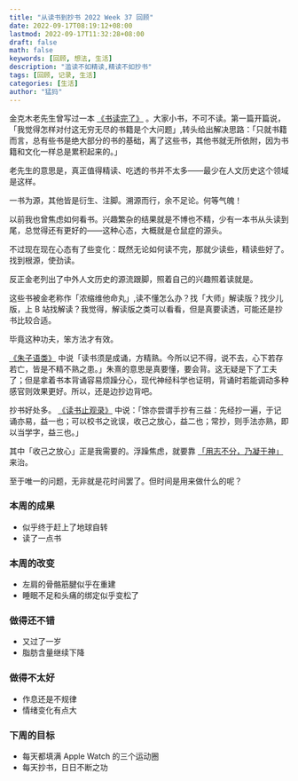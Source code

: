```yaml
---
title: "从读书到抄书 2022 Week 37 回顾"
date: 2022-09-17T08:19:12+08:00
lastmod: 2022-09-17T11:32:28+08:00
draft: false
math: false
keywords: [回顾, 想法, 生活]
description: "滥读不如精读,精读不如抄书"
tags: [回顾, 记录, 生活]
categories: [生活]
author: "猛犸"
---
```


金克木老先生曾写过一本 [《书读完了》](https://book.douban.com/subject/27030775/) 。大家小书，不可不读。第一篇开篇说，「我觉得怎样对付这无穷无尽的书籍是个大问题」,转头给出解决思路：「只就书籍而言，总有些书是绝大部分的书的基础，离了这些书，其他书就无所依附，因为书籍和文化一样总是累积起来的。」

老先生的意思是，真正值得精读、吃透的书并不太多——最少在人文历史这个领域是这样。

一书为源，其他皆是衍生、注脚。溯源而行，余不足论。何等气魄！

以前我也曾焦虑如何看书。兴趣繁杂的结果就是不博也不精，少有一本书从头读到尾，总觉得还有更好的——这种心态，大概就是仓鼠症的源头。

不过现在现在心态有了些变化：既然无论如何读不完，那就少读些，精读些好了。找到根源，使劲读。

反正金老列出了中外人文历史的源流跟脚，照着自己的兴趣照着读就是。

这些书被金老称作「浓缩维他命丸」,读不懂怎么办？找「大师」解读版？找少儿版，上 B 站找解读？我觉得，解读版之类可以看看，但是真要读透，可能还是抄书比较合适。

毕竟这种功夫，笨方法才有效。

[《朱子语类》](https://book.douban.com/subject/1077668/) 中说「读书须是成诵，方精熟。今所以记不得，说不去，心下若存若亡，皆是不精不熟之患。」朱熹的意思是真要懂，要会背。这无疑是下了工夫了；但是拿着书本背诵容易烦躁分心，现代神经科学也证明，背诵时若能调动多种感官则效果更好。所以，还是边抄边背吧。

抄书好处多。 [《读书止观录》](https://book.douban.com/subject/3345604/) 中说：「馀亦尝谓手抄有三益：先经抄一遍，于记诵亦易，益一也；可以校书之讹误，收己之放心，益二也；常抄，则手法亦熟，即以当学字，益三也。」

其中「收己之放心」正是我需要的。浮躁焦虑，就要靠 [「用志不分，乃凝于神」](https://book.douban.com/subject/2046236/) 来治。

至于唯一的问题，无非就是花时间罢了。但时间是用来做什么的呢？

### 本周的成果

- 似乎终于赶上了地球自转
- 读了一点书

### 本周的改变

- 左肩的骨骼筋腱似乎在重建
- 睡眠不足和头痛的绑定似乎变松了

### 做得还不错

- 又过了一岁
- 脂肪含量继续下降

### 做得不太好

- 作息还是不规律
- 情绪变化有点大

### 下周的目标

- 每天都填满 Apple Watch 的三个运动圈
- 每天抄书，日日不断之功
